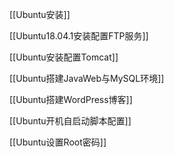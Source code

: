 [[Ubuntu安装]]

[[Ubuntu18.04.1安装配置FTP服务]]

[[Ubuntu安装配置Tomcat]]

[[Ubuntu搭建JavaWeb与MySQL环境]]

[[Ubuntu搭建WordPress博客]]

[[Ubuntu开机自启动脚本配置]]

[[Ubuntu设置Root密码]]